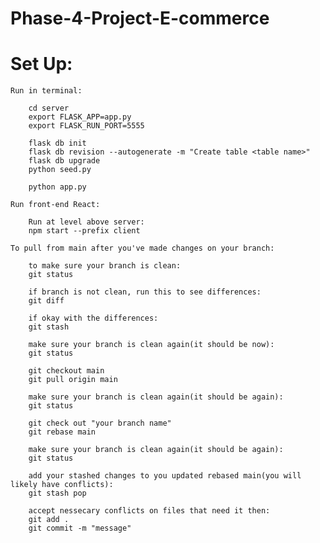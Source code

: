 # Phase-4-Project-E-commerce

# Set Up:
    
    Run in terminal:
        
        cd server
        export FLASK_APP=app.py
        export FLASK_RUN_PORT=5555
        
        flask db init
        flask db revision --autogenerate -m "Create table <table name>"
        flask db upgrade
        python seed.py
        
        python app.py

    Run front-end React:

        Run at level above server:
        npm start --prefix client

    To pull from main after you've made changes on your branch:
        
        to make sure your branch is clean:
        git status

        if branch is not clean, run this to see differences:
        git diff

        if okay with the differences:
        git stash

        make sure your branch is clean again(it should be now):
        git status

        git checkout main
        git pull origin main

        make sure your branch is clean again(it should be again):
        git status

        git check out "your branch name"
        git rebase main
        
        make sure your branch is clean again(it should be again):
        git status      

        add your stashed changes to you updated rebased main(you will likely have conflicts):
        git stash pop 

        accept nessecary conflicts on files that need it then:
        git add .
        git commit -m "message"


